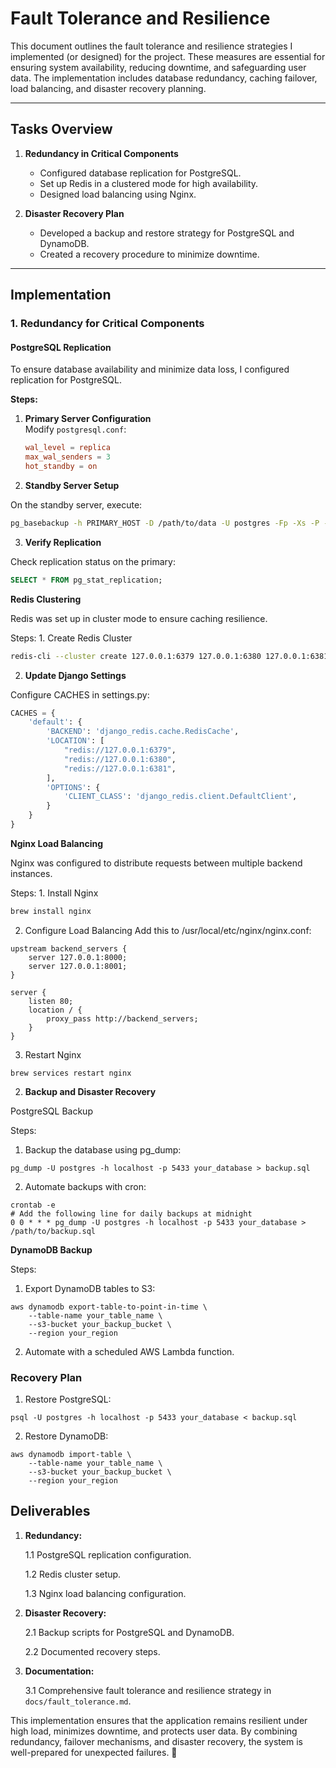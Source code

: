 # Fault Tolerance and Resilience

This document outlines the fault tolerance and resilience strategies I implemented (or designed) for the project. These measures are essential for ensuring system availability, reducing downtime, and safeguarding user data. The implementation includes database redundancy, caching failover, load balancing, and disaster recovery planning.

---

## Tasks Overview

1. **Redundancy in Critical Components**
   - Configured database replication for PostgreSQL.
   - Set up Redis in a clustered mode for high availability.
   - Designed load balancing using Nginx.

2. **Disaster Recovery Plan**
   - Developed a backup and restore strategy for PostgreSQL and DynamoDB.
   - Created a recovery procedure to minimize downtime.

---

## Implementation

### 1. **Redundancy for Critical Components**

#### **PostgreSQL Replication**
To ensure database availability and minimize data loss, I configured replication for PostgreSQL.

**Steps:**
1. **Primary Server Configuration**  
   Modify `postgresql.conf`:
   ```conf
   wal_level = replica
   max_wal_senders = 3
   hot_standby = on
   ```
   
2.	**Standby Server Setup**

On the standby server, execute:
```bash
pg_basebackup -h PRIMARY_HOST -D /path/to/data -U postgres -Fp -Xs -P -R
```

3.	**Verify Replication**

Check replication status on the primary:

```sql
SELECT * FROM pg_stat_replication;
```

**Redis Clustering**

Redis was set up in cluster mode to ensure caching resilience.

Steps:
	1.	Create Redis Cluster
```bash
redis-cli --cluster create 127.0.0.1:6379 127.0.0.1:6380 127.0.0.1:6381 --cluster-replicas 1
```

2.	**Update Django Settings**

Configure CACHES in settings.py:

```python 
CACHES = {
    'default': {
        'BACKEND': 'django_redis.cache.RedisCache',
        'LOCATION': [
            "redis://127.0.0.1:6379",
            "redis://127.0.0.1:6380",
            "redis://127.0.0.1:6381",
        ],
        'OPTIONS': {
            'CLIENT_CLASS': 'django_redis.client.DefaultClient',
        }
    }
}
```

**Nginx Load Balancing**

Nginx was configured to distribute requests between multiple backend instances.

Steps:
	1.	Install Nginx

```bash
brew install nginx
```
   2.	Configure Load Balancing
 Add this to /usr/local/etc/nginx/nginx.conf:
```
upstream backend_servers {
    server 127.0.0.1:8000;
    server 127.0.0.1:8001;
}

server {
    listen 80;
    location / {
        proxy_pass http://backend_servers;
    }
}
```

3.	Restart Nginx
```
brew services restart nginx
```


2. **Backup and Disaster Recovery**

PostgreSQL Backup

Steps:

1.	Backup the database using pg_dump:

```
pg_dump -U postgres -h localhost -p 5433 your_database > backup.sql
```

2.	Automate backups with cron:

```
crontab -e
# Add the following line for daily backups at midnight
0 0 * * * pg_dump -U postgres -h localhost -p 5433 your_database > /path/to/backup.sql
```

**DynamoDB Backup**

Steps:
1.	Export DynamoDB tables to S3:
```
aws dynamodb export-table-to-point-in-time \
    --table-name your_table_name \
    --s3-bucket your_backup_bucket \
    --region your_region
```

2.	Automate with a scheduled AWS Lambda function.

### Recovery Plan
1.	Restore PostgreSQL:
```
psql -U postgres -h localhost -p 5433 your_database < backup.sql
```

2.	Restore DynamoDB:
```
aws dynamodb import-table \
    --table-name your_table_name \
    --s3-bucket your_backup_bucket \
    --region your_region
```

## Deliverables

1. **Redundancy:**

   1.1 PostgreSQL replication configuration.

   1.2 Redis cluster setup.

   1.3 Nginx load balancing configuration.

2. **Disaster Recovery:**

   2.1 Backup scripts for PostgreSQL and DynamoDB.

   2.2 Documented recovery steps.

3. **Documentation:**

   3.1 Comprehensive fault tolerance and resilience strategy in `docs/fault_tolerance.md`.

This implementation ensures that the application remains resilient under high load, minimizes downtime, and protects user data. By combining redundancy, failover mechanisms, and disaster recovery, the system is well-prepared for unexpected failures. 💪